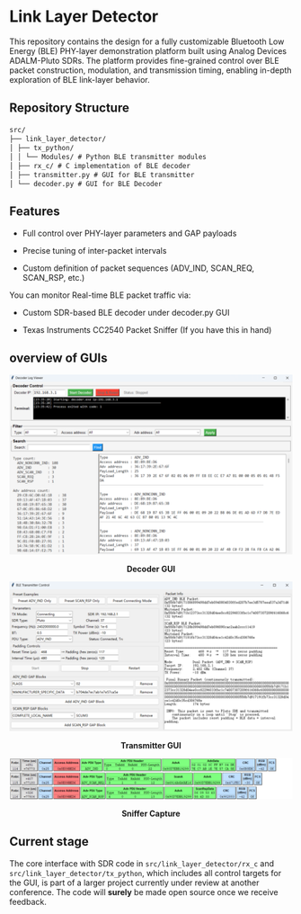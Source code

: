 # Link Layer Detector

This repository contains the design for a fully customizable Bluetooth Low Energy (BLE) PHY-layer demonstration platform built using Analog Devices ADALM-Pluto SDRs. The platform provides fine-grained control over BLE packet construction, modulation, and transmission timing, enabling in-depth exploration of BLE link-layer behavior.

## Repository Structure
```
src/
├── link_layer_detector/
│ ├── tx_python/
│ │ └── Modules/ # Python BLE transmitter modules 
│ ├── rx_c/ # C implementation of BLE decoder
│ ├── transmitter.py # GUI for BLE transmitter 
│ └── decoder.py # GUI for BLE Decoder
```

## Features

- Full control over PHY-layer parameters and GAP payloads

- Precise tuning of inter-packet intervals

- Custom definition of packet sequences (ADV_IND, SCAN_REQ, SCAN_RSP, etc.)

You can monitor Real-time BLE packet traffic via:

- Custom SDR-based BLE decoder under decoder.py GUI

- Texas Instruments CC2540 Packet Sniffer (If you have this in hand)


## overview of GUIs

![Decoder GUI](Decoder_GUI.png)
<div align="center"><b>Decoder GUI</b></div>

![Transmitter GUI](Transmitter_GUI.png)
<div align="center"><b>Transmitter GUI</b></div>


![Sniffer Capture](TI_sniffer_connection.png)
<div align="center"><b>Sniffer Capture</b></div>


## Current stage

The core interface with SDR code in `src/link_layer_detector/rx_c` and `src/link_layer_detector/tx_python`, which includes all control targets for the GUI, is part of a larger project currently under review at another conference. The code will **surely** be made open source once we receive feedback.
